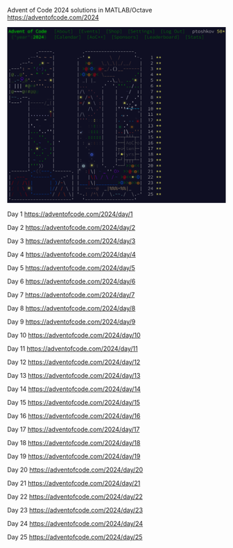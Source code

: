 Advent of Code 2024 solutions in MATLAB/Octave
https://adventofcode.com/2024

![](completion.png)

Day 1
https://adventofcode.com/2024/day/1

Day 2
https://adventofcode.com/2024/day/2

Day 3
https://adventofcode.com/2024/day/3

Day 4
https://adventofcode.com/2024/day/4

Day 5
https://adventofcode.com/2024/day/5

Day 6
https://adventofcode.com/2024/day/6

Day 7
https://adventofcode.com/2024/day/7

Day 8
https://adventofcode.com/2024/day/8

Day 9
https://adventofcode.com/2024/day/9

Day 10
https://adventofcode.com/2024/day/10

Day 11
https://adventofcode.com/2024/day/11

Day 12
https://adventofcode.com/2024/day/12

Day 13
https://adventofcode.com/2024/day/13

Day 14
https://adventofcode.com/2024/day/14

Day 15
https://adventofcode.com/2024/day/15

Day 16
https://adventofcode.com/2024/day/16

Day 17
https://adventofcode.com/2024/day/17

Day 18
https://adventofcode.com/2024/day/18

Day 19
https://adventofcode.com/2024/day/19

Day 20
https://adventofcode.com/2024/day/20

Day 21
https://adventofcode.com/2024/day/21

Day 22
https://adventofcode.com/2024/day/22

Day 23
https://adventofcode.com/2024/day/23

Day 24
https://adventofcode.com/2024/day/24

Day 25
https://adventofcode.com/2024/day/25
